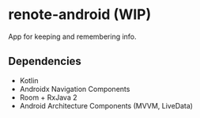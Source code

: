 # renote-android (WIP)
App for keeping and remembering info.

## Dependencies
- Kotlin
- Androidx Navigation Components
- Room + RxJava 2
- Android Architecture Components (MVVM, LiveData)
